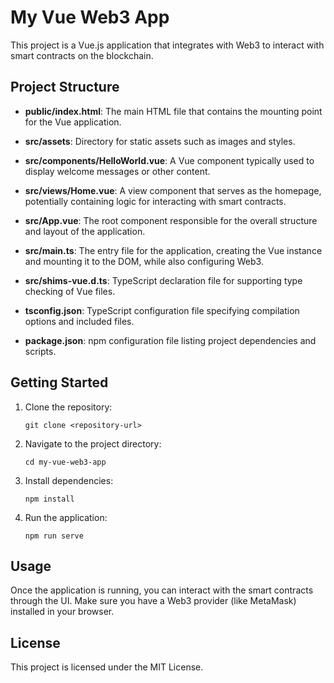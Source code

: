 # My Vue Web3 App

This project is a Vue.js application that integrates with Web3 to interact with smart contracts on the blockchain.

## Project Structure
- **public/index.html**: The main HTML file that contains the mounting point for the Vue application.
                     
- **src/assets**: Directory for static assets such as images and styles.
                     
- **src/components/HelloWorld.vue**: A Vue component typically used to display welcome messages or other content.
                     
- **src/views/Home.vue**: A view component that serves as the homepage, potentially containing logic for interacting with smart contracts.
                      
- **src/App.vue**: The root component responsible for the overall structure and layout of the application.
                     
- **src/main.ts**: The entry file for the application, creating the Vue instance and mounting it to the DOM, while also configuring Web3.
                     
- **src/shims-vue.d.ts**: TypeScript declaration file for supporting type checking of Vue files.
                     
- **tsconfig.json**: TypeScript configuration file specifying compilation options and included files.
                     
- **package.json**: npm configuration file listing project dependencies and scripts.
                     
## Getting Started

1. Clone the repository:
   ```
   git clone <repository-url>
   ```

2. Navigate to the project directory:
   ```
   cd my-vue-web3-app
   ```

3. Install dependencies:
   ```
   npm install
   ```

4. Run the application:
   ```
   npm run serve
   ```

## Usage

Once the application is running, you can interact with the smart contracts through the UI. Make sure you have a Web3 provider (like MetaMask) installed in your browser.

## License

This project is licensed under the MIT License.
